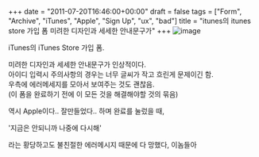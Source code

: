 +++
date = "2011-07-20T16:46:00+00:00"
draft = false
tags = ["Form", "Archive", "iTunes", "Apple", "Sign Up", "ux", "bad"]
title = "itunes의 itunes store 가입 폼 미려한 디자인과 세세한 안내문구가"
+++
![image](/tumblr_img/2011-07-20-itunes-itunes-store-/f6ec57fb80ff1b46e8f41cd4af1c647fc8b367108edfda6838a91a7ed0daa9b5.png)



iTunes의 iTunes Store 가입 폼.

미려한 디자인과 세세한 안내문구가 인상적이다.  
아이디 입력시 주의사항의 경우는 너무 글씨가 작고 흐린게 문제이긴 함.  
우측에 에러메세지를 모아서 보여주는 것도 괜찮음.  
(이 폼을 완료하기 전에 이 모든 것을 해결해야할 것의 묶음)

역시 Apple이다.. 잘만들었다.. 하며 완료를 눌렀을 때,

'지금은 안되니까 나중에 다시해'

라는 황당하고도 불친절한 에러메시지 때문에 다 망했다, 이놈들아 
